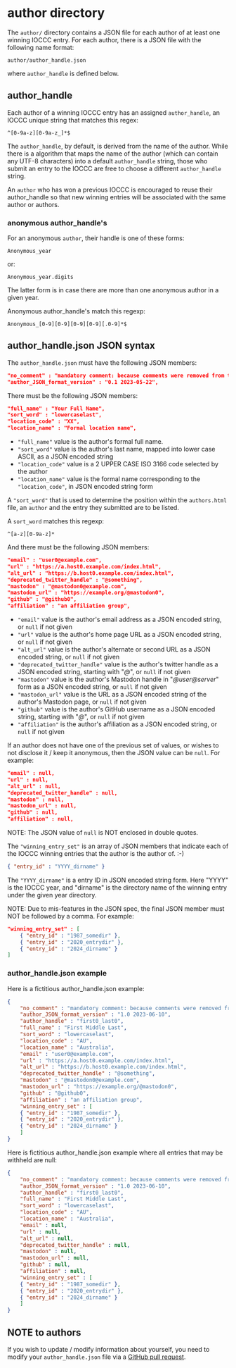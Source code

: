 # author directory

The `author/` directory contains a JSON file for each author of at
least one winning IOCCC entry.  For each author, there is a JSON
file with the following name format:

```
author/author_handle.json
```

where `author_handle` is defined below.

## author_handle

Each author of a winning IOCCC entry has an assigned `author_handle`,
an IOCCC unique string that matches this regex:

```re
^[0-9a-z][0-9a-z_]*$
```

The `author_handle`, by default, is derived from the name of the author.
While there is a algorithm that maps the name of the author
(which can contain any UTF-8 characters) into a default
`author_handle` string, those who submit an entry to the IOCCC
are free to choose a different `author_handle` string.

An `author` who has won a previous IOCCC is encouraged to reuse their
author_handle so that new winning entries will be associated with the same
author or authors.

### anonymous author_handle's

For an anonymous `author`, their handle is one of these forms:

```
Anonymous_year
```

or:

```
Anonymous_year.digits
```

The latter form is in case there are more than one
anonymous author in a given year.

Anonymous author_handle's match this regexp:

```re
Anonymous_[0-9][0-9][0-9][0-9][.0-9]*$
```

## author_handle.json JSON syntax

The `author_handle.json` must have the following JSON members:

```json
"no_comment" : "mandatory comment: because comments were removed from the original JSON spec",
"author_JSON_format_version" : "0.1 2023-05-22",
```

There must be the following JSON members:

```json
"full_name" : "Your Full Name",
"sort_word" : "lowercaselast",
"location_code" : "XX",
"location_name" : "Formal location name",
```

- `"full_name"` value is the author's formal full name.
- `"sort_word"` value is the author's last name, mapped into lower case ASCII, as a JSON encoded string
- `"location_code"` value is a 2 UPPER CASE ISO 3166 code selected by the author
- `"location_name"` value is the formal name corresponding to the `"location_code"`, in JSON encoded string form

A `"sort_word"` that is used to determine the position within the `authors.html` file,
an `author` and the entry they submitted are to be listed.

A `sort_word` matches this regexp:

```re
^[a-z][0-9a-z]*
```

And there must be the following JSON members:

```json
"email" : "user0@example.com",
"url" : "https://a.host0.example.com/index.html",
"alt_url" : "https://b.host0.example.com/index.html",
"deprecated_twitter_handle" : "@something",
"mastodon" : "@mastodon0@example.com",
"mastodon_url" : "https://example.org/@mastodon0",
"github" : "@github0",
"affiliation" : "an affiliation group",
```

- `"email"` value is the author's email address as a JSON encoded string, or `null` if not given
- `"url"` value is the author's home page URL as a JSON encoded string, or `null` if not given
- `"alt_url"` value is the author's alternate or second URL as a JSON encoded string, or `null` if not given
- `"deprecated_twitter_handle"` value is the author's twitter handle as a JSON encoded string, starting with "_@_", or `null` if not given
- `"mastodon"` value is the author's Mastodon handle in "_@user@server_" form as a JSON encoded string, or `null` if not given
- `"mastodon_url"` value is the URL as a JSON encoded string of the author's Mastodon page, or `null` if not given
- `"github"` value is the author's GitHub username as a JSON encoded string, starting with "_@_", or `null` if not given
- `"affiliation"` is the author's affiliation as a JSON encoded string, or `null` if not given

If an author does not have one of the previous set of values, or wishes to not disclose it / keep it anonymous,
then the JSON value can be `null`. For example:

```json
"email" : null,
"url" : null,
"alt_url" : null,
"deprecated_twitter_handle" : null,
"mastodon" : null,
"mastodon_url" : null,
"github" : null,
"affiliation" : null,
```

NOTE: The JSON value of `null` is NOT enclosed in double quotes.

The `"winning_entry_set"` is an array of JSON members that indicate
each of the IOCCC winning entries that the author is the author of.  :-)

```json
{ "entry_id" : "YYYY_dirname" }
```

The `"YYYY_dirname"` is a entry ID in JSON encoded string form.
Here "YYYY" is the IOCCC year, and "dirname" is the directory name
of the winning entry under the given year directory.

NOTE: Due to mis-features in the JSON spec, the final JSON member must NOT be followed by a comma.
For example:

```json
"winning_entry_set" : [
    { "entry_id" : "1987_somedir" },
    { "entry_id" : "2020_entrydir" },
    { "entry_id" : "2024_dirname" }
]
```

### author_handle.json example

Here is a fictitious author_handle.json example:

```json
{
    "no_comment" : "mandatory comment: because comments were removed from the original JSON spec",
    "author_JSON_format_version" : "1.0 2023-06-10",
    "author_handle" : "first0_last0",
    "full_name" : "First Middle Last",
    "sort_word" : "lowercaselast",
    "location_code" : "AU",
    "location_name" : "Australia",
    "email" : "user0@example.com",
    "url" : "https://a.host0.example.com/index.html",
    "alt_url" : "https://b.host0.example.com/index.html",
    "deprecated_twitter_handle" : "@something",
    "mastodon" : "@mastodon0@example.com",
    "mastodon_url" : "https://example.org/@mastodon0",
    "github" : "@github0",
    "affiliation" : "an affiliation group",
    "winning_entry_set" : [
	{ "entry_id" : "1987_somedir" },
	{ "entry_id" : "2020_entrydir" },
	{ "entry_id" : "2024_dirname" }
    ]
}
```

Here is fictitious author_handle.json example where all entries that may be
withheld are null:

```json
{
    "no_comment" : "mandatory comment: because comments were removed from the original JSON spec",
    "author_JSON_format_version" : "1.0 2023-06-10",
    "author_handle" : "first0_last0",
    "full_name" : "First Middle Last",
    "sort_word" : "lowercaselast",
    "location_code" : "AU",
    "location_name" : "Australia",
    "email" : null,
    "url" : null,
    "alt_url" : null,
    "deprecated_twitter_handle" : null,
    "mastodon" : null,
    "mastodon_url" : null,
    "github" : null,
    "affiliation" : null,
    "winning_entry_set" : [
	{ "entry_id" : "1987_somedir" },
	{ "entry_id" : "2020_entrydir" },
	{ "entry_id" : "2024_dirname" }
    ]
}
```

## NOTE to authors

If you wish to update / modify information about yourself, you need to
modify your `author_handle.json` file via a [GitHub pull
request](https://github.com/ioccc-src/winner/pulls).


<!--

    Copyright © 1984-2024 by Landon Curt Noll. All Rights Reserved.

    You are free to share and adapt this file under the terms of this license:

	Creative Commons Attribution-ShareAlike 4.0 International (CC BY-SA 4.0)

    For more information, see:

	https://creativecommons.org/licenses/by-sa/4.0/

-->
